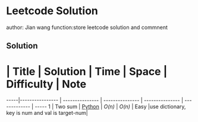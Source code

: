 # Leetcode Solution
author: Jian wang
function:store leetcode solution and commnent


## Solution
  #  | Title           |  Solution       |  Time           | Space           | Difficulty    | Note
-----|---------------- | --------------- | --------------- | --------------- | ------------- | -----
1 | Two sum | [Python](./1.two_sum_e.py) | _O(n)_       | _O(n)_          | Easy         |use dictionary, key is num and val is target-num|
